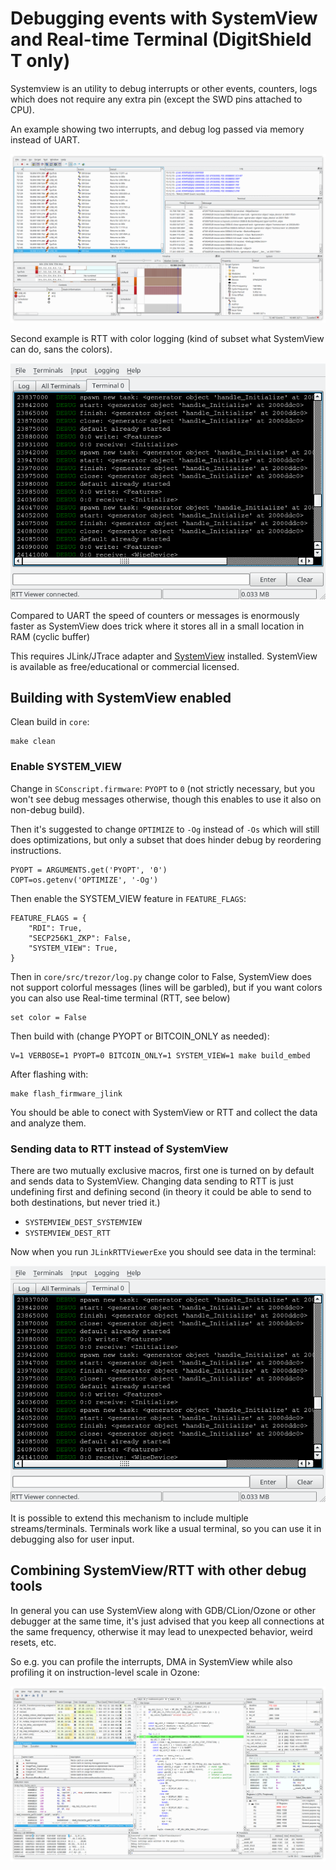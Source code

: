 # Debugging events with SystemView and Real-time Terminal (DigitShield T only)

Systemview is an utility to debug interrupts or other events, counters, logs
which does not require any extra pin (except the SWD pins attached to CPU).

An example showing two interrupts, and debug log passed via memory instead of UART.

![SystemView](SystemView_debug_interrupts.png)

Second example is RTT with color logging (kind of subset what SystemView can do,
sans the colors).

![Realtime Terminal](RTTViewer_20201215_165241.png)

Compared to UART the speed of counters or messages is enormously faster as SystemView
does trick where it stores all in a small location in RAM (cyclic buffer)

This requires JLink/JTrace adapter and [SystemView](https://www.segger.com/products/development-tools/systemview/)
installed. SystemView is available as free/educational or commercial licensed.

## Building with SystemView enabled

Clean build in `core`:

    make clean

### Enable SYSTEM_VIEW

Change in `SConscript.firmware`: `PYOPT` to `0` (not strictly necessary, but you won't see
debug messages otherwise, though this enables to use it also on non-debug build).

Then it's suggested to change `OPTIMIZE` to `-Og` instead of `-Os` which will still
does optimizations, but only a subset that does hinder debug by reordering
instructions.

    PYOPT = ARGUMENTS.get('PYOPT', '0')
    COPT=os.getenv('OPTIMIZE', '-Og')

Then enable the SYSTEM_VIEW feature in `FEATURE_FLAGS`:

    FEATURE_FLAGS = {
        "RDI": True,
        "SECP256K1_ZKP": False,
        "SYSTEM_VIEW": True,
    }


Then in `core/src/trezor/log.py` change color to False, SystemView does not support
colorful messages (lines will be garbled), but if you want colors you can also use
Real-time terminal (RTT, see below)

    set color = False

Then build with (change PYOPT or BITCOIN_ONLY as needed):

    V=1 VERBOSE=1 PYOPT=0 BITCOIN_ONLY=1 SYSTEM_VIEW=1 make build_embed

After flashing with:

    make flash_firmware_jlink

You should be able to conect with SystemView or RTT and collect the data and analyze
them.

### Sending data to RTT instead of SystemView

There are two mutually exclusive macros, first one is turned on by default and sends
data to SystemView. Changing data sending to RTT is just undefining first and defining
second (in theory it could be able to send to both destinations, but never tried it.)

  * `SYSTEMVIEW_DEST_SYSTEMVIEW`
  * `SYSTEMVIEW_DEST_RTT`

Now when you run `JLinkRTTViewerExe` you should see data in the terminal:

![Realtime Terminal](RTTViewer_20201215_165241.png)

It is possible to extend this mechanism to include multiple streams/terminals.
Terminals work like a usual terminal, so you can use it in debugging also for
user input.

## Combining SystemView/RTT with other debug tools

In general you can use SystemView along with GDB/CLion/Ozone or other debugger at the
same time, it's just advised that you keep all connections at the same frequency,
otherwise it may lead to unexpected behavior, weird resets, etc.

So e.g. you can profile the interrupts, DMA in SystemView while also profiling it on
instruction-level scale in Ozone:

![Ozone ETM trace with code profile](Ozone_ETM_trace_code_profiling.png)
